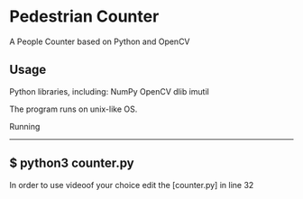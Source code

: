# Pedestrian Counter

A People Counter based on Python and OpenCV 

## Usage
Python libraries, including:
    NumPy
    OpenCV
    dlib
    imutil

The program runs on unix-like OS.

Running
_____________________

$ python3 counter.py
-----------------------

In order to use videoof your choice edit the [counter.py] in line 32
